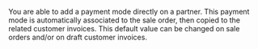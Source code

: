 You are able to add a payment mode directly on a partner. This payment
mode is automatically associated to the sale order, then copied to the
related customer invoices. This default value can be changed on sale orders and/or on
draft customer invoices.
